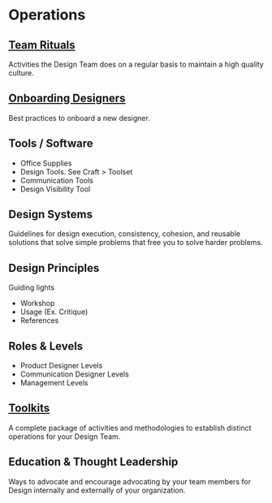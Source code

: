 # Operations

## [Team Rituals](./Team-Rituals/)
Activities the Design Team does on a regular basis to maintain a high quality culture.

## [Onboarding Designers](onboarding.md)
Best practices to onboard a new designer.

## Tools / Software
- Office Supplies
- Design Tools. See Craft > Toolset
- Communication Tools
- Design Visibility Tool

## Design Systems
Guidelines for design execution, consistency, cohesion, and reusable solutions that solve simple problems that free you to solve harder problems.

## Design Principles
Guiding lights
- Workshop 
- Usage (Ex. Critique)
- References

## Roles & Levels

- Product Designer Levels
- Communication Designer Levels
- Management Levels

## [Toolkits](./Toolkits/)
A complete package of activities and methodologies to establish distinct operations for your Design Team.

## Education & Thought Leadership
Ways to advocate and encourage advocating by your team members for Design internally and externally of your organization.